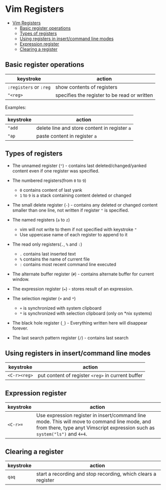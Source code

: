 <!-- markdownlint-disable MD013 -->

# Vim Registers

<!-- prettier-ignore-start -->

<!--toc:start-->
- [Vim Registers](#vim-registers)
  - [Basic register operations](#basic-register-operations)
  - [Types of registers](#types-of-registers)
  - [Using registers in insert/command line modes](#using-registers-in-insertcommand-line-modes)
  - [Expression register](#expression-register)
  - [Clearing a register](#clearing-a-register)
<!--toc:end-->

<!-- prettier-ignore-end -->

## Basic register operations

| keystroke              | action                                       |
| ---------------------- | -------------------------------------------- |
| `:registers` or `:reg` | show contents of registers                   |
| `"<reg>`               | specifies the register to be read or written |

Examples:

| keystroke | action                                        |
| --------- | --------------------------------------------- |
| `"add`    | delete line and store content in register `a` |
| `"ap`     | paste content in register `a`                 |

## Types of registers

- The unnamed register (`"`) - contains last deleted/changed/yanked content even if one register was specified.
- The numbered registers(from `0` to `9`)

  - `0` contains content of last yank
  - `1` to `9` is a stack containing content deleted or changed

- The small delete register (`-`) - contains any deleted or changed content smaller than one line, not written if register `"` is specified.
- The named registers (`a` to `z`)

  - vim will not write to them if not specified with keystroke `"`
  - Use uppercase name of each register to append to it

- The read only registers(`.`, `%` and `:`)

  - `.` contains last inserted text
  - `%` contains the name of current file
  - `:` contains most recent command line executed

- The alternate buffer register (`#`) - contains alternate buffer for current window.
- The expression register (`=`) - stores result of an expression.
- The selection register (`+` and `*`)

  - `+` is synchronized with system clipboard
  - `*` is synchronized with selection clipboard (only on \*nix systems)

- The black hole register (`_`) - Everything written here will disappear forever.
- The last search pattern register (`/`) - contains last search

## Using registers in insert/command line modes

| keystroke    | action                                            |
| ------------ | ------------------------------------------------- |
| `<C-r><reg>` | put content of register `<reg>` in current buffer |

## Expression register

| keystroke | action                                                                                                                                                                     |
| --------- | -------------------------------------------------------------------------------------------------------------------------------------------------------------------------- |
| `<C-r>=`  | Use expression register in insert/command line mode. This will move to command line mode, and from there, type anyt Vimscript expression such as `system("ls")` and `4+4`. |

## Clearing a register

| keystroke | action                                                        |
| --------- | ------------------------------------------------------------- |
| `qaq`     | start a recording and stop recording, which clears a register |

